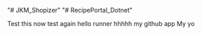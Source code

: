 "# JKM_Shopizer" 
"# RecipePortal_Dotnet" 


Test this now
test again
hello
runner
hhhhh
my github app
My yo
